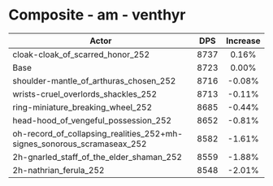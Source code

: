 # Composite - am - venthyr
| Actor | DPS | Increase |
|---|:---:|:---:|
|cloak-cloak_of_scarred_honor_252|8737|0.16%|
|Base|8723|0.00%|
|shoulder-mantle_of_arthuras_chosen_252|8716|-0.08%|
|wrists-cruel_overlords_shackles_252|8713|-0.11%|
|ring-miniature_breaking_wheel_252|8685|-0.44%|
|head-hood_of_vengeful_possession_252|8652|-0.81%|
|oh-record_of_collapsing_realities_252+mh-signes_sonorous_scramaseax_252|8582|-1.61%|
|2h-gnarled_staff_of_the_elder_shaman_252|8559|-1.88%|
|2h-nathrian_ferula_252|8548|-2.01%|
